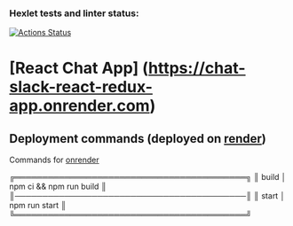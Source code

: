 ### Hexlet tests and linter status:
[![Actions Status](https://github.com/laaleksandrova/js-react-developer-project-12/actions/workflows/hexlet-check.yml/badge.svg)](https://github.com/laaleksandrova/js-react-developer-project-12/actions)

# [React Chat App] (https://chat-slack-react-redux-app.onrender.com)


## Deployment commands (deployed on [render]((https://chat-slack-react-redux-app.onrender.com)))

Commands for [onrender](https://onrender.com/)

╔══════════════════════════════════════════╗
║ build      │ npm ci && npm run build     ║
║──────────────────────────────────────────║
║ start      │ npm run start               ║
╚══════════════════════════════════════════╝
